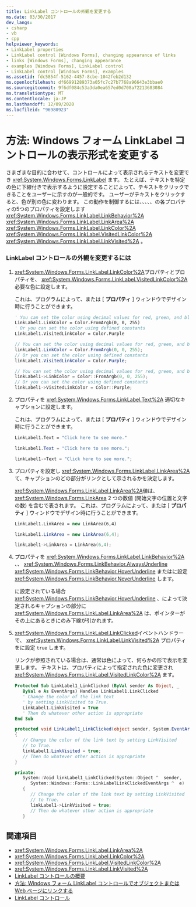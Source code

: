 ```yaml
---
title: LinkLabel コントロールの外観を変更する
ms.date: 03/30/2017
dev_langs:
- csharp
- vb
- cpp
helpviewer_keywords:
- LinkLabel properties
- LinkLabel control [Windows Forms], changing appearance of links
- links [Windows Forms], changing appearance
- examples [Windows Forms], LinkLabel control
- LinkLabel control [Windows Forms], examples
ms.assetid: fdc5854f-5162-4457-8cbe-1042feb2d132
ms.openlocfilehash: df66991289373a05fc7c27b7768a96643e3bbae0
ms.sourcegitcommit: 9f6df084c53a3da0ea657ed0d708a72213683084
ms.translationtype: MT
ms.contentlocale: ja-JP
ms.lasthandoff: 12/09/2020
ms.locfileid: "96980923"
---
```

# <a name="how-to-change-the-appearance-of-the-windows-forms-linklabel-control"></a>方法: Windows フォーム LinkLabel コントロールの表示形式を変更する
さまざまな目的に合わせて、コントロールによって表示されるテキストを変更でき <xref:System.Windows.Forms.LinkLabel> ます。 たとえば、テキストを特定の色に下線付きで表示するように設定することによって、テキストをクリックできることをユーザーに示すのが一般的です。 ユーザーがテキストをクリックすると、色が別の色に変わります。 この動作を制御するには、、、、、の各プロパティの5つのプロパティを設定します <xref:System.Windows.Forms.LinkLabel.LinkBehavior%2A> <xref:System.Windows.Forms.LinkLabel.LinkArea%2A> <xref:System.Windows.Forms.LinkLabel.LinkColor%2A> <xref:System.Windows.Forms.LinkLabel.VisitedLinkColor%2A> <xref:System.Windows.Forms.LinkLabel.LinkVisited%2A> 。  
  
### <a name="to-change-the-appearance-of-a-linklabel-control"></a>LinkLabel コントロールの外観を変更するには  
  
1. <xref:System.Windows.Forms.LinkLabel.LinkColor%2A>プロパティとプロパティを、 <xref:System.Windows.Forms.LinkLabel.VisitedLinkColor%2A> 必要な色に設定します。  
  
     これは、プログラムによって、または [ **プロパティ** ] ウィンドウでデザイン時に行うことができます。  
  
    ```vb  
    ' You can set the color using decimal values for red, green, and blue  
    LinkLabel1.LinkColor = Color.FromArgb(0, 0, 255)  
    ' Or you can set the color using defined constants  
    LinkLabel1.VisitedLinkColor = Color.Purple  
    ```  
  
    ```csharp  
    // You can set the color using decimal values for red, green, and blue  
    linkLabel1.LinkColor = Color.FromArgb(0, 0, 255);  
    // Or you can set the color using defined constants  
    linkLabel1.VisitedLinkColor = Color.Purple;  
    ```  
  
    ```cpp  
    // You can set the color using decimal values for red, green, and blue  
    linkLabel1->LinkColor = Color::FromArgb(0, 0, 255);  
    // Or you can set the color using defined constants  
    linkLabel1->VisitedLinkColor = Color::Purple;  
    ```  
  
2. プロパティを <xref:System.Windows.Forms.LinkLabel.Text%2A> 適切なキャプションに設定します。  
  
     これは、プログラムによって、または [ **プロパティ** ] ウィンドウでデザイン時に行うことができます。  
  
    ```vb  
    LinkLabel1.Text = "Click here to see more."  
    ```  
  
    ```csharp  
    linkLabel1.Text = "Click here to see more.";  
    ```  
  
    ```cpp  
    linkLabel1->Text = "Click here to see more.";  
    ```  
  
3. プロパティを設定し <xref:System.Windows.Forms.LinkLabel.LinkArea%2A> て、キャプションのどの部分がリンクとして示されるかを決定します。  
  
     <xref:System.Windows.Forms.LinkLabel.LinkArea%2A>値は、 <xref:System.Windows.Forms.LinkArea> 2 つの数値 (開始文字の位置と文字の数) を含むで表されます。 これは、プログラムによって、または [ **プロパティ** ] ウィンドウでデザイン時に行うことができます。  
  
    ```vb  
    LinkLabel1.LinkArea = new LinkArea(6,4)  
    ```  
  
    ```csharp  
    linkLabel1.LinkArea = new LinkArea(6,4);  
    ```  
  
    ```cpp  
    linkLabel1->LinkArea = LinkArea(6,4);  
    ```  
  
4. プロパティを <xref:System.Windows.Forms.LinkLabel.LinkBehavior%2A> 、、 <xref:System.Windows.Forms.LinkBehavior.AlwaysUnderline> <xref:System.Windows.Forms.LinkBehavior.HoverUnderline> またはに設定 <xref:System.Windows.Forms.LinkBehavior.NeverUnderline> します。  
  
     に設定されている場合 <xref:System.Windows.Forms.LinkBehavior.HoverUnderline> 、によって決定されるキャプションの部分に <xref:System.Windows.Forms.LinkLabel.LinkArea%2A> は、ポインターがその上にあるときにのみ下線が引かれます。  
  
5. <xref:System.Windows.Forms.LinkLabel.LinkClicked>イベントハンドラーで、 <xref:System.Windows.Forms.LinkLabel.LinkVisited%2A> プロパティをに設定 `true` します。  
  
     リンクが参照されている場合は、通常は色によって、何らかの形で表示を変更します。 テキストは、プロパティによって指定された色に変更され <xref:System.Windows.Forms.LinkLabel.VisitedLinkColor%2A> ます。  
  
    ```vb  
    Protected Sub LinkLabel1_LinkClicked (ByVal sender As Object, _  
       ByVal e As EventArgs) Handles LinkLabel1.LinkClicked  
       ' Change the color of the link text  
       ' by setting LinkVisited to True.  
       LinkLabel1.LinkVisited = True  
       ' Then do whatever other action is appropriate  
    End Sub  
    ```  
  
    ```csharp  
    protected void LinkLabel1_LinkClicked(object sender, System.EventArgs e)  
    {  
       // Change the color of the link text by setting LinkVisited
       // to True.  
       linkLabel1.LinkVisited = true;  
       // Then do whatever other action is appropriate  
    }  
    ```  
  
    ```cpp  
    private:  
       System::Void linkLabel1_LinkClicked(System::Object ^  sender,  
          System::Windows::Forms::LinkLabelLinkClickedEventArgs ^  e)  
       {  
          // Change the color of the link text by setting LinkVisited
          // to True.  
          linkLabel1->LinkVisited = true;  
          // Then do whatever other action is appropriate  
       }  
    ```  
  
## <a name="see-also"></a>関連項目

- <xref:System.Windows.Forms.LinkLabel.LinkArea%2A>
- <xref:System.Windows.Forms.LinkLabel.LinkColor%2A>
- <xref:System.Windows.Forms.LinkLabel.VisitedLinkColor%2A>
- <xref:System.Windows.Forms.LinkLabel.LinkVisited%2A>
- [LinkLabel コントロールの概要](linklabel-control-overview-windows-forms.md)
- [方法: Windows フォーム LinkLabel コントロールでオブジェクトまたは Web ページにリンクする](link-to-an-object-or-web-page-with-wf-linklabel-control.md)
- [LinkLabel コントロール](linklabel-control-windows-forms.md)
